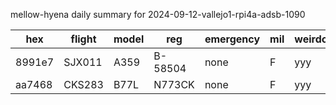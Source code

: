 mellow-hyena daily summary for 2024-09-12-vallejo1-rpi4a-adsb-1090

|hex|flight|model|reg|emergency|mil|weirdo|
|--|--|--|--|--|--|--|
|8991e7|SJX011|A359|B-58504|none|F|yyy|
|aa7468|CKS283|B77L|N773CK|none|F|yyy|
